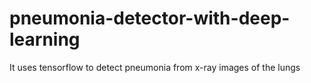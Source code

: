 # pneumonia-detector-with-deep-learning
It uses tensorflow to detect pneumonia from x-ray images of the lungs
